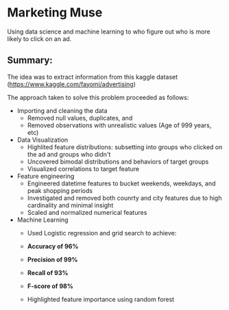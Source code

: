 # Marketing Muse

Using data science and machine learning to who figure out who is more likely to click on an ad.

## Summary:

The idea was to extract information from this kaggle dataset (https://www.kaggle.com/fayomi/advertising)

The approach taken to solve this problem proceeded as follows:

- Importing and cleaning the data
    - Removed null values, duplicates, and 
    - Removed observations with unrealistic values (Age of 999 years, etc)
- Data Visualization
    - Highlited feature distributions: subsetting into groups who clicked on the ad and groups who didn't
    - Uncovered bimodal distributions and behaviors of target groups
    - Visualized correlations to target feature
- Feature engineering
    - Engineered datetime features to bucket weekends, weekdays, and peak shopping periods
    - Investigated and removed both counrty and city features due to high cardinality and minimal insight
    - Scaled and normalized numerical features
- Machine Learning
    - Used Logistic regression and grid search to achieve:
    - **Accuracy of 96%**
    - **Precision of 99%**
    - **Recall of 93%**
    - **F-score of 98%**
    
    - Highlighted feature importance using random forest



